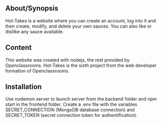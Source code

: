 ## About/Synopsis

Hot-Takes is a website where you can create an account, log into it and then create, modify, and delete your own sauces.
You can also like or dislilke any sauce available.

## Content

This website was created with nodejs, the rest provided by Openclassrooms.
Hot-Takes is the sixth project from the web developer formation of Openclassrooms.

## Installation

Use nodemon server to launch server from the backend folder and npm start in the frontend folder.
Create a .env file with the variables SECRET_CONNECTION (MongoDB database connection) and SECRET_TOKEN (secret connection token for authentification).

